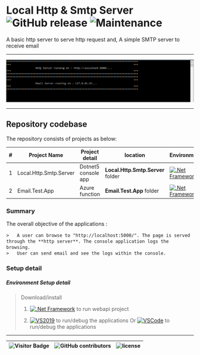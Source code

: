# Local Http & Smtp Server ![GitHub release](https://img.shields.io/github/release/ajeetx/Local.Http.Smtp.Server.svg?style=for-the-badge) ![Maintenance](https://img.shields.io/maintenance/yes/2021.svg?style=for-the-badge)   

A basic http server to serve http request and,
A simple SMTP server to receive email


*********************************************************************************************

<img src="server.PNG" />

*********************************************************************************************

## Repository codebase
 
The repository consists of projects as below:


| # |Project Name | Project detail | location| Environment |
| ---| ---  | ---           | ---          | --- |
| 1 | Local.Http.Smtp.Server | Dotnet5 console app  |  **Local.Http.Smtp.Server** folder | [![.Net Framework](https://img.shields.io/badge/DotNet-5.0-blue.svg?style=plastic)](https://dotnet.microsoft.com/download/dotnet/5.0)|
| 2 | Email.Test.App | Azure function |  **Email.Test.App** folder | [![.Net Framework](https://img.shields.io/badge/DotNet-5.0-blue.svg?style=plastic)](https://dotnet.microsoft.com/download/dotnet/5.0)| 

### Summary

The overall objective of the applications :
```
>	A user can browse to "http://localhost:5000/". The page is served through the **http server**. The console application logs the browsing.
>	User can send email and see the logs within the console.
```

### Setup detail

##### Environment Setup detail

> Download/install   	
>	1.	[![.Net Framework](https://img.shields.io/badge/DotNet-5.0-blue.svg?style=plastic)](https://dotnet.microsoft.com/download/dotnet/5.0) to run webapi project
>   
>   2. [![VS2019](https://img.shields.io/badge/VS-2019-blue.svg?style=plastic)](https://visualstudio.microsoft.com/downloads//) to run/debug the applications
>   Or [![VSCode](https://img.shields.io/badge/VS-Code-blue.svg?style=plastic)](https://code.visualstudio.com/) to run/debug the applications
>	
>   

-----------------------------------------------------------------------
![Visitor Badge](https://visitor-badge.laobi.icu/badge?page_id=ajeetx/smtpserver)  | ![GitHub contributors](https://img.shields.io/github/contributors/ajeetx/Local.Http.Smtp.Server.svg?style=plastic)|![license](https://img.shields.io/github/license/ajeetx/Local.Http.Smtp.Server.svg?style=plastic)|
 | --- | --- | ---|



